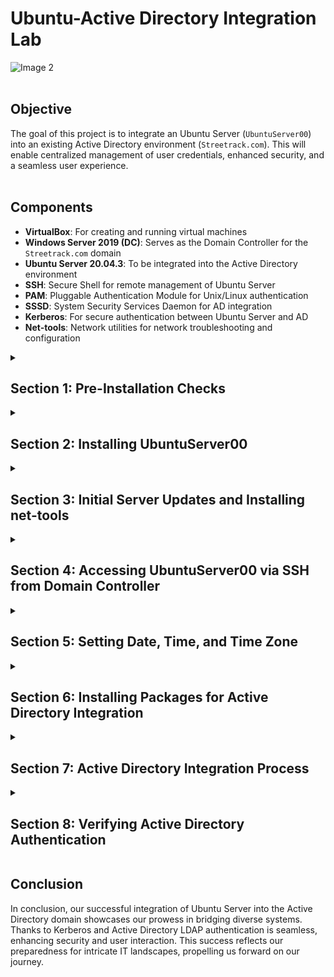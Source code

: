 # Ubuntu-Active Directory Integration Lab

  ![Image 2](https://i.imgur.com/zZWNfBP.png)
<br><br>

## Objective

The goal of this project is to integrate an Ubuntu Server (`UbuntuServer00`) into an existing Active Directory environment (`Streetrack.com`). This will enable centralized management of user credentials, enhanced security, and a seamless user experience. <br><br>

## Components

- **VirtualBox**: For creating and running virtual machines
- **Windows Server 2019 (DC)**: Serves as the Domain Controller for the `Streetrack.com` domain
- **Ubuntu Server 20.04.3**: To be integrated into the Active Directory environment
- **SSH**: Secure Shell for remote management of Ubuntu Server
- **PAM**: Pluggable Authentication Module for Unix/Linux authentication
- **SSSD**: System Security Services Daemon for AD integration
- **Kerberos**: For secure authentication between Ubuntu Server and AD
- **Net-tools**: Network utilities for network troubleshooting and configuration

<details>
  <summary><h2><b>Section 1: Pre-Installation Checks</b></h2></summary>
  Before beginning the installation process, we need to perform some preliminary checks to ensure a smooth setup.<br><br>

  - **Step 1: Validate Domain Controller (DC) Settings**:  
    Ensure that the Windows Server 2019 Domain Controller is up and running.
    Validate that DHCP and DNS services are functional on the DC.

  - **Step 2: Confirm Network Interface Card (NIC) Settings**:  
    On `UbuntuServer00`, set the NIC to "Internal Network".
    Make sure it aligns with the DC's internal network settings.<br><br>

  ![Image 2](https://i.imgur.com/4gJND4G.png)
<br><br>

</details>

<details>
  <summary><h2><b>Section 2: Installing UbuntuServer00</b></h2></summary>
  In this section, we will go through the installation process for Ubuntu Server and prepare it for integration with the Active Directory environment.<br><br>
  
  - **Step 1: Begin Installations**:  
    Boot up the `UbuntuServer00` VM from the ISO images and start the installation process.<br><br>

  ![Image 2](https://i.imgur.com/7QGI7d9.png)
<br><br>

  - **Step 2: Network Connections**:  
    During the installation, reach the "Network Connections" section.
    Ensure that we are provided an IP within the range of the DC, which is between `10.2.22.100-200`.
    In this example, we were allocated the IP `10.2.22.104`.<br><br>

  ![Image 2](https://i.imgur.com/2woJCXg.png)
<br><br>
  
  - **Step 3: Profile Setup**:  
    Here we will setup our profile:
      - Your name: Thong Huynh
      - Your server's name: ubuntuserver00
      - Pick a username: thuynh808
      - Password: ************<br><br>

  ![Image 2](https://i.imgur.com/xZXu4zn.png)
<br><br>

  - **Step 3: SSH Setup**:  
    Proceed to the SSH setup and select "Install OpenSSH server".<br><br>

  ![Image 2](https://i.imgur.com/PqhsFd1.png)
<br><br>

  - **Step 4: Complete Installation and Login**:  
    Once the installation is completed, select "Reboot Now".
    After the system reboots, press Enter, and the login prompt will appear.<br><br>

  ![Image 2](https://i.imgur.com/PSbLdjt.png)
<br><br>

  Awesome! We've successfully installed UbuntuServer00!

</details>

<details>
  <summary><h2><b>Section 3: Initial Server Updates and Installing net-tools</b></h2></summary>
  After installing Ubuntu Server, we'll ensure that it's up to date and install additional network tools for troubleshooting and configuration.<br><br>

  - **Step 1: Log in to the Ubuntu Server**:  
    Use the username and password created during the installation to log in.<br><br>

  ![Image 2](https://i.imgur.com/9o0oH2z.png)
<br><br>
  
  - **Step 2: Update the System**:  
    Run the following command to update the package list and install the latest versions.
    ```bash
    sudo apt update && sudo apt upgrade -y
    ```

  - **Step 3: Install net-tools**:  
    Run the following command to install net-tools, which provide network troubleshooting and configuration utilities.
    ```bash
    sudo apt install net-tools
    ```

</details>

<details>
  <summary><h2><b>Section 4: Accessing UbuntuServer00 via SSH from Domain Controller</b></h2></summary>
  Now that our server is updated and equipped with necessary tools, let's establish a secure SSH connection to it from the Domain Controller. 
 <br><br>

  - **Step 1: Confirm Server IP Address**:   
    Run `ifconfig` on `UbuntuServer00` to display the network details and confirm its IP address.<br><br>
    ```bash
    ifconfig
    ```
    
  ![Image 2](https://i.imgur.com/5zVVujx.png)
<br><br>
  
  - **Step 2: SSH from Domain Controller**:   
    Open the Command Prompt on the Domain Controller.
    Use the `ssh` command to initiate a connection to `UbuntuServer00`.
    ```bash
    ssh thuynh808@10.2.22.104
    ```
    
  - **Step 3: Accept Host Key and Complete Connection**: <br>
    Upon connecting for the first time, we'll be prompted to accept the host key. Verify the fingerprint, type (`yes`) and press Enter.
    
  - **Step 4: Enter Password**: <br>
    After accepting the host key,  we'll input the password we created for `UbuntuServer00`. <br>

  ![Image 2](https://i.imgur.com/QC9nIrz.png)
<br><br>
  
  Great! we were able to successfully SSH from the `DC` into our `Ubuntuserver00`

</details>

<details>
  <summary><h2><b>Section 5: Setting Date, Time, and Time Zone</b></h2></summary>
  To ensure accurate time synchronization within the domain, we'll set the date, time, and time zone for the `Ubuntuserver00` <br><br>

  - **Step 1: Switch to Root User**: <br>
    Switch to the root user to have the necessary permissions for changing the date, time, and time zone. <br>
    ```bash
    sudo su -
    ```
    <br>
    
  - **Step 2: Set Date and Time Manually**: <br>
    Set the date and time manually using the `date` command. Replace `YYYY-MM-DD` with the matching date and `HH:MM:SS` with the same time in 24-hour format as our `DC` Domain Controller. <br>
    ```bash
    date -s "YYYY-MM-DD HH:MM:SS"
    ```
    
  ![Image 2](https://i.imgur.com/wjqIdjr.png)
<br><br>
    
  - **Step 3: Set Time Zone to US/Hawaii**: <br>
    Change the system's time zone to "US/Hawaii" using the `timedatectl` command. <br><br>
    ```bash
    timedatectl set-timezone US/Hawaii
    ```

  ![Image 2](https://i.imgur.com/hUOUyhh.png)
<br><br>
    
  - **Step 4: Verify Domain Time Sync**: <br>
    Verify if the time on our Ubuntu server is synced with the domain controller's time <br><br>
    ```bash
    date
    ```

  ![Image 2](https://i.imgur.com/yixlaxk.png)
<br><br>

  So far so good! We've confirmed that both the `DC` and `Ubuntuserver00` are time synced. Matching the time between them is crucial for smooth and secure communication, accurate event recording, and reliable authentication within the network.
  
</details>

<details>
  <summary><h2><b>Section 6: Installing Packages for Active Directory Integration</b></h2></summary>
  <br>

  In this section, we'll be installing the required packages that are essential for integrating UbuntuServer00 into the Active Directory domain.

  - **Step 1: Install Packages**:  
    Open a terminal on `UbuntuServer00`.

    Run the following command to install the necessary packages for Active Directory integration:
    ```bash
    sudo apt install sssd-ad sssd-tools realmd packagekit krb5-user adcli
    ```
  <br>
    
  - **Step 2 : Kerberos Default Realm**: <br>
    Set Kerberos Authentication Default Realm: `STREETRACK.COM`

  ![Image 2](https://i.imgur.com/4MaKeNT.png)
<br><br>

  Setting the Kerberos version 5 realm defines a secure space where users and systems can authenticate and access resources within our network. Kerberos will be authenticating our Active Directory users. It will use a system of encrypted tickets to verify users. 

</details>

<details>
  <summary><h2><b>Section 7: Active Directory Integration Process</b></h2></summary>
  <br>

  In this section, we'll discover the Active Directory domain and join it using the packages we installed earlier. Joining the domain will enable access to domain resources. We will also configure package files for proper authentication. 

  - **Step 1: Discover the Domain**: <br>
    Run the command to discover the Active Directory domain: <br><br>
    ```bash
    sudo realm discover STREETRACK.COM
    ```
    This command will provide information about the Active Directory realm, such as its domain controllers and supported authentication mechanisms.
    
  ![Image 2](https://i.imgur.com/ozoacBJ.png)
<br><br>

  - **Step 2: Join the Domain**:  <br>
    Run the following command to join the Ubuntu Server to the Active Directory domain: <br><br>
    ```bash
    sudo realm join -v STREETRACK.COM
    ```
    We'll then input our domain Administrator password
        
  ![Image 2](https://i.imgur.com/P9C7poE.png)
<br><br>

  - **Step 3: Verify the Joining**:  <br>
    After successful domain joining, we can verify it using the following command: <br><br>
    ```bash
    sudo realm list
    ```
    This should display the details of the joined domain, including its name, domain controller, and configured realm.
    We can also check our DC's Active Directory Users and Computers and verify `UBUNTUSERVER00` under Computers.

  ![Image 2](https://i.imgur.com/dGsl7DW.png)
<br><br>

  ![Image 2](https://i.imgur.com/rmzK7lB.png)
<br><br>

  - **Step 4: Update PAM Configuration**:  <br>
    Run the following command to update the Pluggable Authentication Module (PAM) configuration: <br><br>
    ```bash
    sudo nano /etc/pam.d/common-session
    ```
    We're going to add an entry: <br><br>
    ```bash
    session optional    pam_mkhomedir.so
    ```
    This configuration will auto create a home directory for a user's first time log in.
            
  ![Image 2](https://i.imgur.com/uF75hfi.png) 
<br><br>
    Save and Exit with: <br>
    ```
    Ctrl + O , Enter , Ctrl + X
    ```
<br><br>

  - **Step 5: Update krb5.conf**: <br>
    Run the following command to update the krb5.conf file: <br><br>
    ```bash
    sudo nano /etc/krb5.conf
    ```
    Here we'll add 4 entries:
      - udp_preference_limit = 0
      - rdns = False
      - dns_lookup_kdc = True
      - dns_lookup_realms = True
        
  ![Image 2](https://i.imgur.com/5UatQaW.png) 
<br><br>
    Save and Exit with: <br>
    ```
    Ctrl + O , Enter , Ctrl + X
    ```
<br><br>

  - **Step 6: Update SSSD Service**: <br>
    The following command will let us update the System Security Servicess Daemon (SSSD): <br><br>
    ```bash
    sudo nano /etc/sssd/sssd.conf
    ```
    Here we'll add 2 entries and make sure everything else is there also:
      - krb5_keytab = /etc/krb5.keytab
      - ldap_keytab_init_creds = True
        
  ![Image 2](https://i.imgur.com/wXxUeWw.png) 
<br><br>
    Save and Exit with: <br>
    ```
    Ctrl + O , Enter , Ctrl + X
    ```
<br><br>
  - **Step 7: Restart SSSD Service**: <br>
    After updating the configuration, restart the System Security Services Daemon (SSSD) for changes to take effect and check its status to make sure its configured properly: <br><br>
    ```bash 
    sudo systemctl restart sssd
    ```
    ```bash
    sudo systemctl status sssd
    ```
 <br><br>
  ![Image 2](https://i.imgur.com/9gH2Vi0.png) 
<br><br>
  ![Image 2](https://i.imgur.com/83bzxUW.png) 
<br><br>

  We can see that we've joined the realm with entries to the KEYTAB and SSSD is restarted and enabled. 

</details>

<details>
  <summary><h2><b>Section 8: Verifying Active Directory Authentication</b></h2></summary>
  <br>

  To ensure that Active Directory authentication is working properly, we will perform the following steps:

  - **Step 1: Logging in with Domain Admin Account:**
    Log in to the Ubuntu Server (`UbuntuServer00`).
    We'll use our Active Directory domain admin credentials to log in: <br><br>
    ```bash
    sudo login thuynh@streetrack.com
    ```
    ![Image 2](https://i.imgur.com/cjIehEF.png) 
<br><br>
    Great! We're in! Now let's confirm that we were issued a kerberos ticket for authentication:
    
    ```bash
    klist
    ```
    ![Image 2](https://i.imgur.com/v3WfENe.png) 
<br><br>

    Looks like our ticket has been issued for us!

  - **Step 2: Adding Domain Admin to sudoers List:**
    To allow our domain admin to execute administrative commands, we'll add the domain admin to the `sudoers` list using the `visudo` command.
    ```bash
    sudo visudo
    ```
    
    ```plaintext
    thuynh ALL=(ALL:ALL) ALL
    ```
    ![Image 2](https://i.imgur.com/8pbfgra.png) 
<br><br>

    Save and exit the editor.
   
    Here we've confirmed that (`thuynh@Streetrack.com`) has sudo priveleges. <br><br>
    
    ![Image 2](https://i.imgur.com/w01L2k0.png) 
<br><br>

  - **Step 3: Log Out and Log In with Regular AD User:** <br><br>
    Log out from the current session with the domain admin account.
    ```bash
    exit
    ```
    Log in again using a different Active Directory user account to verify that general AD users can also authenticate and access the server.
    ```bash
    su - pcoulson@streetrack.com
    ```
    ![Image 2](https://i.imgur.com/VW2yr4A.png) 
<br><br>

    Excellent! We did it! We now have integrated an `ubuntuserver00` with our `Streetrack.com` domain!!

</details>

## __Conclusion__
  
  In conclusion, our successful integration of Ubuntu Server into the Active Directory domain showcases our prowess in bridging diverse systems. Thanks to Kerberos and Active Directory LDAP authentication is seamless, enhancing security and user interaction. This success reflects our preparedness for intricate IT landscapes, propelling us forward on our journey.


</details>

